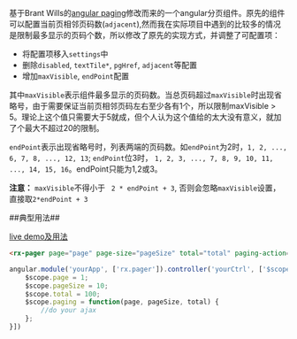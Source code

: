基于Brant Wills的[angular paging](https://github.com/brantwills/Angular-Paging)修改而来的一个angular分页组件。原先的组件可以配置当前页相邻页码数(`adjacent`),然而我在实际项目中遇到的比较多的情况是限制最多显示的页码个数，所以修改了原先的实现方式，并调整了可配置项：

* 将配置项移入`settings`中
* 删除`disabled`, `textTile*`, `pgHref`, `adjacent`等配置
* 增加`maxVisible`, `endPoint`配置

其中`maxVisible`表示组件最多显示的页码数。当总页码超过`maxVisible`时出现省略号，由于需要保证当前页相邻页码左右至少各有1个，所以限制maxVisible > 5。理论上这个值只需要大于5就成，但个人认为这个值给的太大没有意义，就加了个最大不超过20的限制。

`endPoint`表示出现省略号时，列表两端的页码数。如`endPoint`为2时，`1, 2, ..., 6, 7, 8, ..., 12, 13`; `endPoint`位3时， `1, 2, 3, ..., 7, 8, 9, 10, 11, ..., 14, 15, 16`。endPoint只能为1,2或3。

**注意：** `maxVisible`不得小于 ` 2 * endPoint + 3`, 否则会忽略`maxVisible`设置，直接取`2*endPoint + 3`

##典型用法##

[live demo及用法](http://xunqilong.com/ngPager/index.html)

```html
<rx-pager page="page" page-size="pageSize" total="total" paging-action="paing(page, pageSize, total)"></rx-pager>

```
```javascript
angular.module('yourApp', ['rx.pager']).controller('yourCtrl', ['$scope', function($scope) {
    $scope.page = 1;
    $scope.pageSize = 10;
    $scope.total = 100;
    $scope.paging = function(page, pageSize, total) {
        //do your ajax
    };
}])
```

